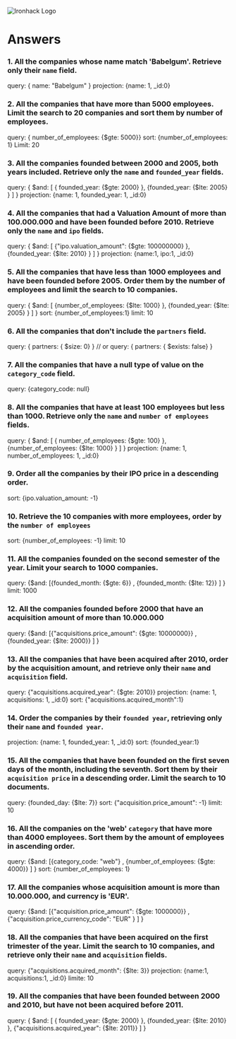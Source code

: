 ![Ironhack Logo](https://i.imgur.com/1QgrNNw.png)

# Answers

### 1. All the companies whose name match 'Babelgum'. Retrieve only their `name` field.

<!-- Your Code Goes Here -->
query: { name: "Babelgum" }
projection: {name: 1, _id:0}

### 2. All the companies that have more than 5000 employees. Limit the search to 20 companies and sort them by **number of employees**.

<!-- Your Code Goes Here -->
query: { number_of_employees: {$gte: 5000}}
sort: {number_of_employees: 1}
Limit: 20

### 3. All the companies founded between 2000 and 2005, both years included. Retrieve only the `name` and `founded_year` fields.

<!-- Your Code Goes Here -->
query: { $and: [ { founded_year: {$gte: 2000} }, {founded_year: {$lte: 2005} } ] }
projection: {name: 1, founded_year: 1, _id:0}

### 4. All the companies that had a Valuation Amount of more than 100.000.000 and have been founded before 2010. Retrieve only the `name` and `ipo` fields.

<!-- Your Code Goes Here -->
query: { $and: [ {"ipo.valuation_amount": {$gte: 100000000} }, {founded_year: {$lte: 2010} } ] }
projection: {name:1, ipo:1, _id:0}


### 5. All the companies that have less than 1000 employees and have been founded before 2005. Order them by the number of employees and limit the search to 10 companies.

<!-- Your Code Goes Here -->
query: { $and: [ {number_of_employees: {$lte: 1000} }, {founded_year: {$lte: 2005} } ] }
sort: {number_of_employees:1}
limit: 10

### 6. All the companies that don't include the `partners` field.

<!-- Your Code Goes Here -->
query: { partners: { $size: 0} } // or
query: { partners: { $exists: false} }

### 7. All the companies that have a null type of value on the `category_code` field.

<!-- Your Code Goes Here -->
query: {category_code: null}

### 8. All the companies that have at least 100 employees but less than 1000. Retrieve only the `name` and `number of employees` fields.

<!-- Your Code Goes Here -->
query: { $and: [ { number_of_employees: {$gte: 100} }, {number_of_employees: {$lte: 1000} } ] }
projection: {name: 1, number_of_employees: 1, _id:0}

### 9. Order all the companies by their IPO price in a descending order.

<!-- Your Code Goes Here -->
sort: {ipo.valuation_amount: -1}

### 10. Retrieve the 10 companies with more employees, order by the `number of employees`

<!-- Your Code Goes Here -->
sort: {number_of_employees: -1}
limit: 10

### 11. All the companies founded on the second semester of the year. Limit your search to 1000 companies.

<!-- Your Code Goes Here -->
query: {$and: [{founded_month: {$gte: 6}} , {founded_month: {$lte: 12}} ] }
limit: 1000

### 12. All the companies founded before 2000 that have an acquisition amount of more than 10.000.000

<!-- Your Code Goes Here -->
query: {$and: [{"acquisitions.price_amount": {$gte: 10000000}} , {founded_year: {$lte: 2000}} ] }

### 13. All the companies that have been acquired after 2010, order by the acquisition amount, and retrieve only their `name` and `acquisition` field.

<!-- Your Code Goes Here -->
query: {"acquisitions.acquired_year": {$gte: 2010}}
projection: {name: 1, acquisitions: 1, _id:0}
sort: {"acquisitions.acquired_month":1}

### 14. Order the companies by their `founded year`, retrieving only their `name` and `founded year`.

<!-- Your Code Goes Here -->
projection: {name: 1, founded_year: 1, _id:0}
sort: {founded_year:1}

### 15. All the companies that have been founded on the first seven days of the month, including the seventh. Sort them by their `acquisition price` in a descending order. Limit the search to 10 documents.

<!-- Your Code Goes Here -->
query: {founded_day: {$lte: 7}}
sort: {"acquisition.price_amount": -1}
limit: 10

### 16. All the companies on the 'web' `category` that have more than 4000 employees. Sort them by the amount of employees in ascending order.

<!-- Your Code Goes Here -->
query: {$and: [{category_code: "web"} , {number_of_employees: {$gte: 4000}} ] }
sort: {number_of_employees: 1}

### 17. All the companies whose acquisition amount is more than 10.000.000, and currency is 'EUR'.

<!-- Your Code Goes Here -->
query: {$and: [{"acquisition.price_amount": {$gte: 1000000}} , {"acquisition.price_currency_code": "EUR" } ] }

### 18. All the companies that have been acquired on the first trimester of the year. Limit the search to 10 companies, and retrieve only their `name` and `acquisition` fields.

<!-- Your Code Goes Here -->
query: {"acquisitions.acquired_month": {$lte: 3}}
projection: {name:1, acquisitions:1, _id:0}
limite: 10

### 19. All the companies that have been founded between 2000 and 2010, but have not been acquired before 2011.

<!-- Your Code Goes Here -->
query:  { $and: [ { founded_year: {$gte: 2000} }, {founded_year: {$lte: 2010} }, {"acquisitions.acquired_year": {$lte: 2011}} ] }
